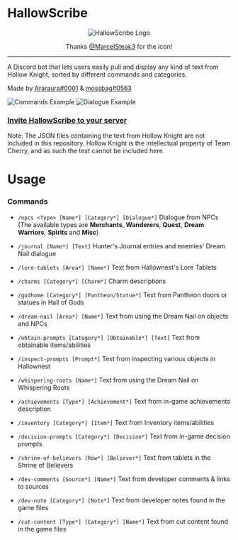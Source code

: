 # HallowScribe

<p align="center">
  <img src="https://i.imgur.com/YldROEX.png" alt="HallowScribe Logo"/>
  <p align="center">Thanks <a href="https://twitter.com/MarcelSteak3">@MarcelSteak3</a> for the icon!</p>
  <hr />
</p>

A Discord bot that lets users easily pull and display any kind of text from Hollow Knight, sorted by different commands and categories.

Made by 
<a href="https://www.youtube.com/@DailySilksongNews">Araraura#0001</a> &
<a href="https://www.youtube.com/@mossbag69">mossbag#0563</a>

![Commands Example](https://i.imgur.com/SBB8U5l.png "Commands Example")
![Dialogue Example](https://i.imgur.com/KEfX26o.png "Dialogue Example")

### [Invite HallowScribe to your server](https://discord.com/api/oauth2/authorize?client_id=1079808512986714133&permissions=2048&scope=bot%20applications.commands)
Note: The JSON files containing the text from Hollow Knight are not included in this repository. Hollow Knight is the intellectual property of Team Cherry, and as such the text cannot be included here.

# Usage

### Commands

- `/npcs <Type> [Name*] [Category*] [Dialogue*]` Dialogue from NPCs
(The available types are **Merchants**, **Wanderers**, **Quest**, **Dream Warriors**, **Spirits** and **Misc**)

- `/journal [Name*] [Text]` Hunter's Journal entries and enemies' Dream Nail dialogue

- `/lore-tablets [Area*] [Name*]` Text from Hallownest's Lore Tablets

- `/charms [Category*] [Charm*]` Charm descriptions

- `/godhome [Category*] [Pantheon/Statue*]` Text from Pantheon doors or statues in Hall of Gods

- `/dream-nail [Area*] [Name*]` Text from using the Dream Nail on objects and NPCs

- `/obtain-prompts [Category*] [Obtainable*] [Text]` Text from obtainable items/abilities

- `/inspect-prompts [Prompt*]` Text from inspecting various objects in Hallownest

- `/whispering-roots [Name*]` Text from using the Dream Nail on Whispering Roots

- `/achievements [Type*] [Achievement*]` Text from in-game achievements description

- `/inventory [Category*] [Item*]` Text from Inventory items/abilities

- `/decision-prompts [Category*] [Decision*]` Text from in-game decision prompts

- `/shrine-of-believers [Row*] [Believer*]` Text from tablets in the Shrine of Believers

- `/dev-comments [Source*] [Name*]` Text from developer comments & links to sources

- `/dev-note [Category*] [Note*]` Text from developer notes found in the game files

- `/cut-content [Type*] [Category*] [Name*]` Text from cut content found in the game files